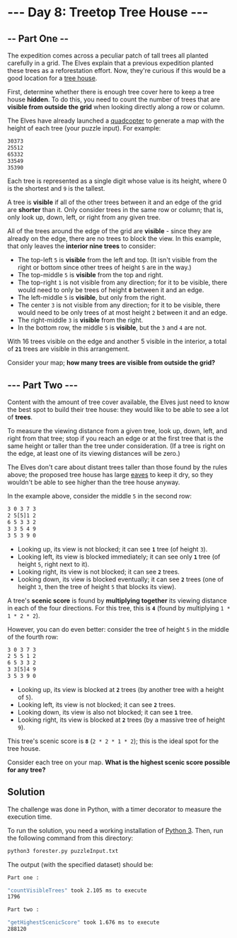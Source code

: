# --- Day 8: Treetop Tree House ---

## -- Part One --

The expedition comes across a peculiar patch of tall trees all planted carefully in a grid. The Elves explain that a previous expedition planted these trees as a reforestation effort. Now, they're curious if this would be a good location for a [tree house](https://en.wikipedia.org/wiki/Tree_house).

First, determine whether there is enough tree cover here to keep a tree house **hidden**. To do this, you need to count the number of trees that are **visible from outside the grid** when looking directly along a row or column.

The Elves have already launched a [quadcopter](https://en.wikipedia.org/wiki/Quadcopter) to generate a map with the height of each tree (your puzzle input). For example:

```txt
30373
25512
65332
33549
35390
```

Each tree is represented as a single digit whose value is its height, where 0 is the shortest and `9` is the tallest.

A tree is **visible** if all of the other trees between it and an edge of the grid are **shorter** than it. Only consider trees in the same row or column; that is, only look up, down, left, or right from any given tree.

All of the trees around the edge of the grid are **visible** - since they are already on the edge, there are no trees to block the view. In this example, that only leaves the **interior nine trees** to consider:

* The top-left `5` is **visible** from the left and top. (It isn't visible from the right or bottom since other trees of height `5` are in the way.)
* The top-middle `5` is **visible** from the top and right.
* The top-right `1` is not visible from any direction; for it to be visible, there would need to only be trees of height **`0`** between it and an edge.
* The left-middle `5` is **visible**, but only from the right.
* The center `3` is not visible from any direction; for it to be visible, there would need to be only trees of at most height `2` between it and an edge.
* The right-middle `3` is **visible** from the right.
* In the bottom row, the middle `5` is **visible**, but the `3` and `4` are not.

With 16 trees visible on the edge and another 5 visible in the interior, a total of **`21`** trees are visible in this arrangement.

Consider your map; **how many trees are visible from outside the grid?**

## --- Part Two ---

Content with the amount of tree cover available, the Elves just need to know the best spot to build their tree house: they would like to be able to see a lot of **trees**.

To measure the viewing distance from a given tree, look up, down, left, and right from that tree; stop if you reach an edge or at the first tree that is the same height or taller than the tree under consideration. (If a tree is right on the edge, at least one of its viewing distances will be zero.)

The Elves don't care about distant trees taller than those found by the rules above; the proposed tree house has large [eaves](https://en.wikipedia.org/wiki/Eaves) to keep it dry, so they wouldn't be able to see higher than the tree house anyway.

In the example above, consider the middle `5` in the second row:

```txt
3 0 3 7 3
2 5[5]1 2
6 5 3 3 2
3 3 5 4 9
3 5 3 9 0
```

* Looking up, its view is not blocked; it can see **`1`** tree (of height `3`).
* Looking left, its view is blocked immediately; it can see only **`1`** tree (of height `5`, right next to it).
* Looking right, its view is not blocked; it can see **`2`** trees.
* Looking down, its view is blocked eventually; it can see **`2`** trees (one of height `3`, then the tree of height `5` that blocks its view).

A tree's **scenic score** is found by **multiplying together** its viewing distance in each of the four directions. For this tree, this is **`4`** (found by multiplying `1 * 1 * 2 * 2`).

However, you can do even better: consider the tree of height `5` in the middle of the fourth row:

```txt
3 0 3 7 3
2 5 5 1 2
6 5 3 3 2
3 3[5]4 9
3 5 3 9 0
```

* Looking up, its view is blocked at **`2`** trees (by another tree with a height of `5`).
* Looking left, its view is not blocked; it can see **`2`** trees.
* Looking down, its view is also not blocked; it can see **`1`** tree.
* Looking right, its view is blocked at **`2`** trees (by a massive tree of height `9`).

This tree's scenic score is **`8`** (`2 * 2 * 1 * 2`); this is the ideal spot for the tree house.

Consider each tree on your map. **What is the highest scenic score possible for any tree?**

## Solution

The challenge was done in Python, with a timer decorator to measure the execution time.

To run the solution, you need a working installation of [Python 3](https://www.python.org/downloads/). Then, run the following command from this directory:

```sh
python3 forester.py puzzleInput.txt
```

The output (with the specified dataset) should be:

```sh
Part one : 

"countVisibleTrees" took 2.105 ms to execute
1796

Part two : 

"getHighestScenicScore" took 1.676 ms to execute
288120
```
